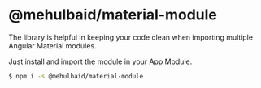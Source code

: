 # @mehulbaid/material-module

The library is helpful in keeping your code clean when importing multiple Angular Material modules.

Just install and import the module in your App Module.

```sh
$ npm i -s @mehulbaid/material-module
```


